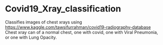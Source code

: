 # Covid19_Xray_classification
 Classifies images of chest xrays using https://www.kaggle.com/tawsifurrahman/covid19-radiography-database
Chest xray can of a normal chest, one with covid, one with Viral Pneumonia, or one with Lung Opacity.
